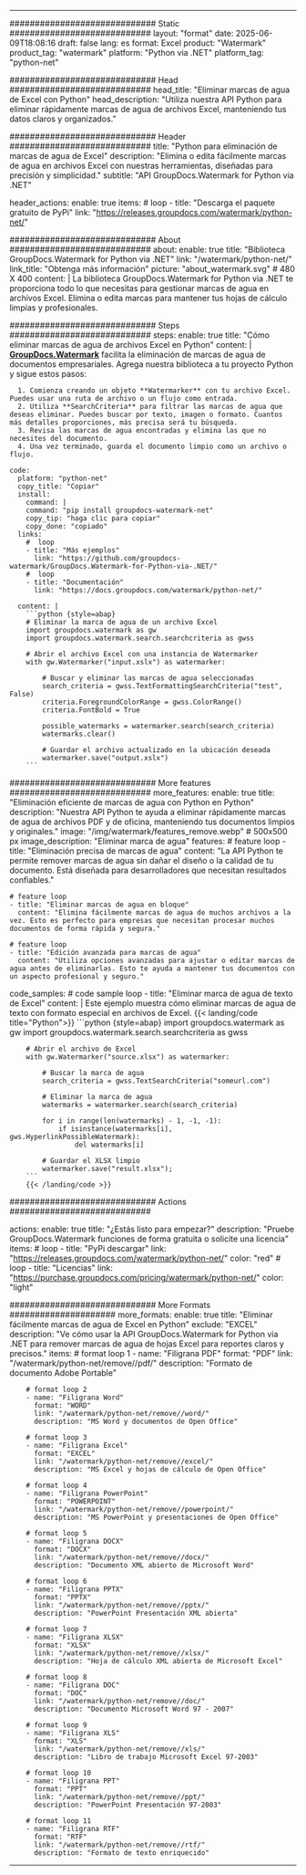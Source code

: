 
---
############################# Static ############################
layout: "format"
date:  2025-06-09T18:08:16
draft: false
lang: es
format: Excel
product: "Watermark"
product_tag: "watermark"
platform: "Python via .NET"
platform_tag: "python-net"

############################# Head ############################
head_title: "Eliminar marcas de agua de Excel con Python"
head_description: "Utiliza nuestra API Python para eliminar rápidamente marcas de agua de archivos Excel, manteniendo tus datos claros y organizados."

############################# Header ############################
title: "Python para eliminación de marcas de agua de Excel" 
description: "Elimina o edita fácilmente marcas de agua en archivos Excel con nuestras herramientas, diseñadas para precisión y simplicidad."
subtitle: "API GroupDocs.Watermark for Python via .NET" 

header_actions:
  enable: true
  items:
    #  loop
    - title: "Descarga el paquete gratuito de PyPi"
      link: "https://releases.groupdocs.com/watermark/python-net/"
      
############################# About ############################
about:
    enable: true
    title: "Biblioteca GroupDocs.Watermark for Python via .NET"
    link: "/watermark/python-net/"
    link_title: "Obtenga más información"
    picture: "about_watermark.svg" # 480 X 400
    content: |
       La biblioteca GroupDocs.Watermark for Python via .NET te proporciona todo lo que necesitas para gestionar marcas de agua en archivos Excel. Elimina o edita marcas para mantener tus hojas de cálculo limpias y profesionales.

############################# Steps ############################
steps:
    enable: true
    title: "Cómo eliminar marcas de agua de archivos Excel en Python"
    content: |
      **[GroupDocs.Watermark](https://products.groupdocs.com/watermark/python-net/)** facilita la eliminación de marcas de agua de documentos empresariales. Agrega nuestra biblioteca a tu proyecto Python y sigue estos pasos:
      
      1. Comienza creando un objeto **Watermarker** con tu archivo Excel. Puedes usar una ruta de archivo o un flujo como entrada.
      2. Utiliza **SearchCriteria** para filtrar las marcas de agua que deseas eliminar. Puedes buscar por texto, imagen o formato. Cuantos más detalles proporciones, más precisa será tu búsqueda.
      3. Revisa las marcas de agua encontradas y elimina las que no necesites del documento.
      4. Una vez terminado, guarda el documento limpio como un archivo o flujo.
   
    code:
      platform: "python-net"
      copy_title: "Copiar"
      install:
        command: |
        command: "pip install groupdocs-watermark-net"
        copy_tip: "haga clic para copiar"
        copy_done: "copiado"
      links:
        #  loop
        - title: "Más ejemplos"
          link: "https://github.com/groupdocs-watermark/GroupDocs.Watermark-for-Python-via-.NET/"
        #  loop
        - title: "Documentación"
          link: "https://docs.groupdocs.com/watermark/python-net/"
          
      content: |
        ```python {style=abap}
        # Eliminar la marca de agua de un archivo Excel
        import groupdocs.watermark as gw
        import groupdocs.watermark.search.searchcriteria as gwss

        # Abrir el archivo Excel con una instancia de Watermarker
        with gw.Watermarker("input.xslx") as watermarker:

            # Buscar y eliminar las marcas de agua seleccionadas
            search_criteria = gwss.TextFormattingSearchCriteria("test", False)
            criteria.ForegroundColorRange = gwss.ColorRange()
            criteria.FontBold = True

            possible_watermarks = watermarker.search(search_criteria)
            watermarks.clear()

            # Guardar el archivo actualizado en la ubicación deseada
            watermarker.save("output.xslx")
        ```            

############################# More features ############################
more_features:
  enable: true
  title: "Eliminación eficiente de marcas de agua con Python en Python"
  description: "Nuestra API Python te ayuda a eliminar rápidamente marcas de agua de archivos PDF y de oficina, manteniendo tus documentos limpios y originales."
  image: "/img/watermark/features_remove.webp" # 500x500 px
  image_description: "Eliminar marca de agua"
  features:
    # feature loop
    - title: "Eliminación precisa de marcas de agua"
      content: "La API Python te permite remover marcas de agua sin dañar el diseño o la calidad de tu documento. Está diseñada para desarrolladores que necesitan resultados confiables."

    # feature loop
    - title: "Eliminar marcas de agua en bloque"
      content: "Elimina fácilmente marcas de agua de muchos archivos a la vez. Esto es perfecto para empresas que necesitan procesar muchos documentos de forma rápida y segura."

    # feature loop
    - title: "Edición avanzada para marcas de agua"
      content: "Utiliza opciones avanzadas para ajustar o editar marcas de agua antes de eliminarlas. Esto te ayuda a mantener tus documentos con un aspecto profesional y seguro."
      
  code_samples:
    # code sample loop
    - title: "Eliminar marca de agua de texto de Excel"
      content: |
        Este ejemplo muestra cómo eliminar marcas de agua de texto con formato especial en archivos de Excel.
        {{< landing/code title="Python">}}
        ```python {style=abap}
        import groupdocs.watermark as gw
        import groupdocs.watermark.search.searchcriteria as gwss

        # Abrir el archivo de Excel
        with gw.Watermarker("source.xlsx") as watermarker:

            # Buscar la marca de agua
            search_criteria = gwss.TextSearchCriteria("someurl.com")

            # Eliminar la marca de agua
            watermarks = watermarker.search(search_criteria)

            for i in range(len(watermarks) - 1, -1, -1):
                if isinstance(watermarks[i], gws.HyperlinkPossibleWatermark):
                    del watermarks[i]

            # Guardar el XLSX limpio
            watermarker.save("result.xlsx");
        ```
        {{< /landing/code >}}


############################# Actions ############################

actions:
  enable: true
  title: "¿Estás listo para empezar?"
  description: "Pruebe GroupDocs.Watermark funciones de forma gratuita o solicite una licencia"
  items:
    #  loop
    - title: "PyPi descargar"
      link: "https://releases.groupdocs.com/watermark/python-net/"
      color: "red"
        #  loop
    - title: "Licencias"
      link: "https://purchase.groupdocs.com/pricing/watermark/python-net/"
      color: "light"


############################# More Formats #####################
more_formats:
    enable: true
    title: "Eliminar fácilmente marcas de agua de Excel en Python"
    exclude: "EXCEL"
    description: "Ve cómo usar la API GroupDocs.Watermark for Python via .NET para remover marcas de agua de hojas Excel para reportes claros y precisos."
    items: 
        # format loop 1
        - name: "Filigrana PDF"
          format: "PDF"
          link: "/watermark/python-net/remove//pdf/"
          description: "Formato de documento Adobe Portable"

        # format loop 2
        - name: "Filigrana Word"
          format: "WORD"
          link: "/watermark/python-net/remove//word/"
          description: "MS Word y documentos de Open Office"
          
        # format loop 3
        - name: "Filigrana Excel"
          format: "EXCEL"
          link: "/watermark/python-net/remove//excel/"
          description: "MS Excel y hojas de cálculo de Open Office"

        # format loop 4
        - name: "Filigrana PowerPoint"
          format: "POWERPOINT"
          link: "/watermark/python-net/remove//powerpoint/"
          description: "MS PowerPoint y presentaciones de Open Office"

        # format loop 5
        - name: "Filigrana DOCX"
          format: "DOCX"
          link: "/watermark/python-net/remove//docx/"
          description: "Documento XML abierto de Microsoft Word"
          
        # format loop 6
        - name: "Filigrana PPTX"
          format: "PPTX"
          link: "/watermark/python-net/remove//pptx/"
          description: "PowerPoint Presentación XML abierta"
          
        # format loop 7
        - name: "Filigrana XLSX"
          format: "XLSX"
          link: "/watermark/python-net/remove//xlsx/"
          description: "Hoja de cálculo XML abierta de Microsoft Excel"

        # format loop 8
        - name: "Filigrana DOC"
          format: "DOC"
          link: "/watermark/python-net/remove//doc/"
          description: "Documento Microsoft Word 97 - 2007"

        # format loop 9
        - name: "Filigrana XLS"
          format: "XLS"
          link: "/watermark/python-net/remove//xls/"
          description: "Libro de trabajo Microsoft Excel 97-2003"

        # format loop 10
        - name: "Filigrana PPT"
          format: "PPT"
          link: "/watermark/python-net/remove//ppt/"
          description: "PowerPoint Presentación 97-2003"

        # format loop 11
        - name: "Filigrana RTF"
          format: "RTF"
          link: "/watermark/python-net/remove//rtf/"
          description: "Formato de texto enriquecido"

---